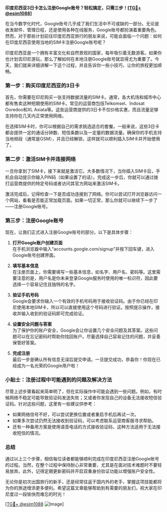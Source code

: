 **印度尼西亚3日卡怎么注册Google账号？轻松搞定，只需三步！[[TG💪+ @esim1088](https://t.me/s/esim1088)]**

在当今数字化时代，Google账号几乎成了我们生活中不可或缺的一部分。无论是收发邮件、管理日程，还是使用各种在线服务，Google账号都扮演着重要角色。然而，对于那些计划前往印度尼西亚旅行的朋友来说，可能会面临一个问题：如何在印度尼西亚使用当地的SIM卡注册Google账号呢？

印度尼西亚是一个拥有丰富文化和自然景观的国家，每年吸引着无数游客。如果你也计划去印尼游玩，那么了解如何在本地注册Google账号就显得尤为重要了。今天，我们就来详细讲解一下这个过程，并且告诉你一些小技巧，让你的旅程更加顺畅。

### 第一步：购买印度尼西亚的3日卡

首先，你需要在印尼购买一张支持数据流量的SIM卡。通常，各大机场和城市中心都有售卖这种短期使用的SIM卡。常见的运营商包括Telkomsel、Indosat Ooredoo和XL Axiata等。这些运营商提供的3日卡不仅价格实惠，而且流量足够支持你在几天内正常使用网络。

在选择SIM卡时，你可以根据自己的需求挑选适合的套餐。一般来说，这些3日卡都会提供一定的通话分钟数、短信条数以及一定量的数据流量。确保你的手机支持当地频段（通常是GSM），并且已经解锁，这样就可以顺利插入SIM卡并开始使用了。

### 第二步：激活SIM卡并连接网络

一旦你拿到了SIM卡，接下来就是激活它。大多数情况下，当你插入SIM卡后，手机会自动提示你输入PIN码（如果设置了的话）。完成这一步后，你就可以通过拨打运营商提供的特定号码或者访问其官方网站来激活SIM卡。

激活完成后，记得检查一下是否成功连接到了网络。你可以尝试打开浏览器访问一个网站，看看是否能正常加载页面。如果一切正常，那么你就可以继续下一步了——注册Google账号。

### 第三步：注册Google账号

现在，让我们正式进入注册Google账号的部分。以下是具体步骤：

1. **打开Google账户创建页面**  
   在手机浏览器中输入“accounts.google.com/signup”并按下回车键，进入Google账号创建界面。

2. **填写基本信息**  
   在注册页面上，你需要填写一些基本信息，如名字、用户名、密码等。这里需要注意的是，用户名是你未来登录Google服务时使用的唯一标识符，因此要选择一个容易记住且独特的名字。

3. **验证手机号码**  
   Google会要求你输入一个有效的手机号码用于接收验证码。由于你已经在印尼使用本地SIM卡，所以可以直接使用这个号码进行验证。按照提示操作，接收并输入收到的验证码即可完成验证。

4. **设置安全问题与答案**  
   为了保护你的账户安全，Google会让你设置几个安全问题及其答案。这些问题可以在忘记密码时帮助你找回账户。尽量选择自己容易记住的问题，并妥善保管好答案。

5. **完成注册**  
   最后一步是确认所有信息无误后提交申请。一旦提交成功，恭喜你！你现在已经成为一名光荣的Google用户啦！

### 小贴士：注册过程中可能遇到的问题及解决方法

尽管上述步骤看起来简单明了，但在实际操作中可能会遇到一些问题。例如，有时候网络不稳定可能导致验证码发送失败；又或者你发现自己的设备无法接收短信验证码。针对这些问题，这里有一些建议供参考：

- 如果网络信号不好，可以尝试更换位置或者重启手机后再试一次。
- 如果多次尝试仍然无法接收到验证码，可以考虑联系运营商客服寻求帮助。
- 还有一种备用方案是使用语音电话的方式接收验证码，这种方法适用于无法接收短信的情况。

### 总结

通过以上三个步骤，相信每位读者都能够顺利完成在印度尼西亚注册Google账号的过程。当然，在整个过程中保持耐心非常重要，尤其是在面对技术难题时不要轻易放弃。此外，记得定期更新密码并开启双重身份验证功能以增强账户安全性。

无论你是初次出国旅行的新手，还是经常往返于国内外的老手，掌握这项技能都将为你的旅途增添更多便利。希望这篇文章能够帮助到有需要的朋友们，祝大家在印尼度过一段愉快而难忘的时光！

[[TG💪+ @esim1088](https://t.me/s/esim1088) ![Image](https://i.postimg.cc/4NQfJmqS/Snipaste-2025-05-13-00-14-12.png)]